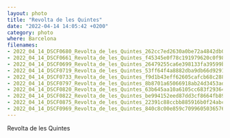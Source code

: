 ```yaml
---
layout: photo
title: "Revolta de les Quintes"
date: "2022-04-14 14:05:42 +0200"
category: photo
where: Barcelona
filenames: 
- 2022_04_14_DSCF0680_Revolta_de_les_Quintes_262cc7ed2630a0be72a4842db0b39f1c
- 2022_04_14_DSCF0661_Revolta_de_les_Quintes_f45345e0f78c191979620c0f989b881d
- 2022_04_14_DSCF0699_Revolta_de_les_Quintes_26479255ca6e398133fa39599bb77efd
- 2022_04_14_DSCF0719_Revolta_de_les_Quintes_53ff64f4a8882dba9db66d9291099923
- 2022_04_14_DSCF0733_Revolta_de_les_Quintes_f9d1b43eff62605cafcb68c2880328ce
- 2022_04_14_DSCF0797_Revolta_de_les_Quintes_8b8701a65066918ab24d3453adfd13ec
- 2022_04_14_DSCF0820_Revolta_de_les_Quintes_63b645aa10a6105cc683f29364c41110
- 2022_04_14_DSCF0822_Revolta_de_les_Quintes_be994152eed87dd3cf8664fb89f86897
- 2022_04_14_DSCF0875_Revolta_de_les_Quintes_22391c88ccbb885916b0f24abc750eb5
- 2022_04_14_DSCF0969_Revolta_de_les_Quintes_840c8c00e859c7099605036576b6d149
---
```

Revolta de les Quintes

